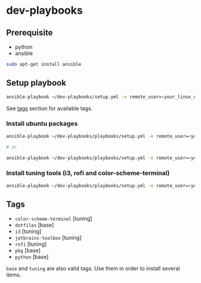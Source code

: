 # dev-playbooks

## Prerequisite

* python
* ansible

```bash
sudo apt-get install ansible
```

## Setup playbook

```bash
ansible-playbook ~/dev-playbooks/setup.yml -e remote_user=<your_linux_user> --tags <tags>
```

See [tags](#tags) section for available tags.

### Install ubuntu packages

```sh
ansible-playbook ~/dev-playbooks/playbooks/setup.yml -e remote_user=<your_linux_user> --tags pkg --ask-become-pass

# or

ansible-playbook ~/dev-playbooks/playbooks/setup.yml -e remote_user=<your_linux_user> --tags pkg --extra-vars "ansible_sudo_pass=<your_password>"
```

### Install tuning tools (i3, rofi and color-scheme-terminal)

```sh
ansible-playbook ~/dev-playbooks/playbooks/setup.yml -e remote_user=<your_linux_user> --tags tuning --ask-become-pass
```

## Tags

* `color-scheme-terminal` [tuning] 
* `dotfiles`              [base]   
* `i3`                    [tuning]
* `jetbrains-toolbox`     [tuning]
* `rofi`                  [tuning]
* `pkg`                   [base]   
* `python`                [base]

`base` and `tuning` are also valid tags. Use them in order to install several items.